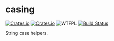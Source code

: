 casing
======
[![Crates.io](https://img.shields.io/crates/v/casing.svg)](https://crates.io/crates/casing) [![Crates.io](https://img.shields.io/crates/d/casing.svg)](https://crates.io/crates/casing) ![WTFPL](http://img.shields.io/badge/license-WTFPL-blue.svg) [![Build Status](https://api.travis-ci.org/kbknapp/clap-rs.svg?branch=master)](https://travis-ci.org/meh/rust-casing)

String case helpers.
